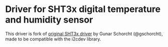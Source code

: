# Driver for SHT3x digital temperature and humidity sensor

This driver is fork of [original SHT3x driver](https://github.com/gschorcht/sht3x-esp-idf) by Gunar Schorcht (@gschorcht),
made to be compatible with the i2cdev library.
